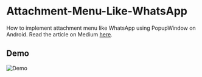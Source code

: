 # Attachment-Menu-Like-WhatsApp
How to implement attachment menu like WhatsApp using PopupWindow on Android. Read the article on Medium [here](https://medium.com/@rifqi416/how-to-create-menu-attachment-popup-like-whatsapp-on-android-d4d45a38e1c4).

## Demo
![Demo](https://raw.githubusercontent.com/rifqimfahmi/Attachment-Menu-Like-WhatsApp/master/demo/demo_small.gif)
